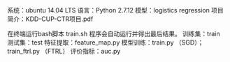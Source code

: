 系统：ubuntu 14.04 LTS
语言：Python 2.7.12
模型：logistics regression
项目简介：KDD-CUP-CTR项目.pdf

在终端运行bash脚本 train.sh 程序会自动运行并得出最后结果。
训练集：train
测试集：test
特征提取：feature_map.py
模型训练：train.py （SGD）；train_ftrl.py （FTRL）
评价指标：auc.py
